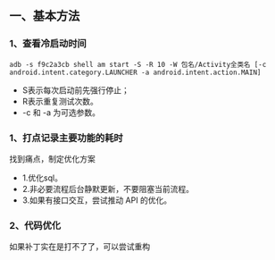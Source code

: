 ## 一、基本方法

### 1、查看冷启动时间

```shell
adb -s f9c2a3cb shell am start -S -R 10 -W 包名/Activity全类名 [-c android.intent.category.LAUNCHER -a android.intent.action.MAIN] 
```
- S表示每次启动前先强行停止；
- R表示重复测试次数。
- -c 和 -a 为可选参数。

### 1、打点记录主要功能的耗时

找到痛点，制定优化方案

- 1.优化sql。
- 2.非必要流程后台静默更新，不要阻塞当前流程。
- 3.如果有接口交互，尝试推动 API 的优化。

### 2、代码优化
如果补丁实在是打不了了，可以尝试重构



